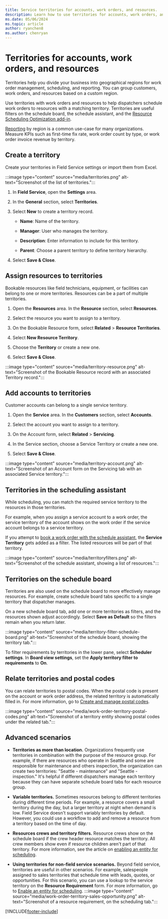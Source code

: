 ```yaml
---
title: Service territories for accounts, work orders, and resources.
description: Learn how to use territories for accounts, work orders, and scheduling in Dynamics 365 Field Service.
ms.date: 05/06/2024
ms.topic: article
author: ryanchen8
ms.author: chenryan
---
```

# Territories for accounts, work orders, and resources

Territories help you divide your business into geographical regions for work order management, scheduling, and reporting. You can group customers, work orders, and resources based on a custom region.

Use territories with work orders and resources to help dispatchers schedule work orders to resources with a matching territory. Territories are useful filters on the schedule board, the schedule assistant, and the [Resource Scheduling Optimization add-in](rso-overview.md).

[Reporting](reports.md) by region is a common use-case for many organizations. Measure KPIs such as first-time fix rate, work order count by type, or work order invoice revenue by territory.

## Create a territory

Create your territories in Field Service settings or import them from Excel.

:::image type="content" source="media/territories.png" alt-text="Screenshot of the list of territories.":::
  
1. In **Field Service**, open the **Settings** area.

1. In the **General** section, select **Territories**.
  
1. Select **New** to create a territory record.

   - **Name**: Name of the territory.  
  
   - **Manager**: User who manages the territory.
  
   - **Description**: Enter information to include for this territory.

   - **Parent**: Choose a parent territory to define territory hierarchy.
  
1. Select **Save & Close**.  

## Assign resources to territories

Bookable resources like field technicians, equipment, or facilities can belong to one or more territories. Resources can be a part of multiple territories.
  
1. Open the **Resources** area. In the **Resource** section, select **Resources**.

1. Select the resource you want to assign to a territory.
  
1. On the Bookable Resource form, select **Related** > **Resource Territories**.

1. Select **New Resource Territory**.

1. Choose the **Territory** or create a new one.  

1. Select **Save & Close**.

:::image type="content" source="media/territory-resource.png" alt-text="Screenshot of the Bookable Resource record with an associated Territory record.":::

## Add accounts to territories

Customer accounts can belong to a single service territory.

1. Open the **Service** area. In the **Customers** section, select **Accounts**.

1. Select the account you want to assign to a territory.
  
1. On the Account form, select **Related** > **Servicing**.

1. In the Service section, choose a Service Territory or create a new one.

1. Select **Save & Close**.

:::image type="content" source="media/territory-account.png" alt-text="Screenshot of an Account form on the Servicing tab with an associated Service territory.":::

## Territories in the scheduling assistant

While scheduling, you can match the required service territory to the resources in those territories.

For example, when you assign a service account to a work order, the service territory of the account shows on the work order if the service account belongs to a service territory.

If you attempt to [book a work order with the schedule assistant](schedule-assistant.md), the **Service Territory** gets added as a filter. The listed resources will be part of that territory.

:::image type="content" source="media/territoryfilters.png" alt-text="Screenshot of the schedule assistant, showing a list of resources.":::

## Territories on the schedule board

Territories are also used on the schedule board to more effectively manage resources. For example, create schedule board tabs specific to a single territory that dispatcher manages.

On a new schedule board tab, add one or more territories as filters, and the resources shown adjust accordingly. Select **Save as Default** so the filters remain when you return later.

:::image type="content" source="media/territory-filter-schedule-board.png" alt-text="Screenshot of the schedule board, showing the territory tab.":::

To filter requirements by territories in the lower pane, select **Scheduler settings**. In **Board view settings**, set the **Apply territory filter to requirements** to **On**.

## Relate territories and postal codes

You can relate territories to postal codes. When the postal code is present on the account or work order address, the related territory is automatically filled in. For more information, go to [Create and manage postal codes](set-up-postal-codes.md).

:::image type="content" source="media/work-order-territory-postal-codes.png" alt-text="Screenshot of a territory entity showing postal codes under the related tab.":::

## Advanced scenarios

- **Territories as more than location.** Organizations frequently use territories in combination with the purpose of the resource group. For example, if there are resources who operate in Seattle and some are responsible for maintenance and others inspection, the organization can create two territories: "Seattle - maintenance" and "Seattle - inspection." It's helpful if different dispatchers manage each territory because they can have separate schedule board tabs for each resource group.

- **Variable territories.** Sometimes resources belong to different territories during different time periods. For example, a resource covers a small territory during the day, but a larger territory at night when demand is low. Field Service doesn't support variably territories by default. However, you could use a workflow to add and remove a resource from a territory based on the time of day.

- **Resources crews and territory filters.** Resource crews show on the schedule board if the crew header resource matches the territory. All crew members show even if resource children aren't part of that territory. For more information, see the article on [enabling an entity for scheduling](resource-crews.md).

- **Using territories for non-field service scenarios.** Beyond field service, territories are useful in other scenarios. For example, salespeople assigned to sales territories that schedule time with leads, quotes, or opportunities. For this scenario, you can use a lookup to the service territory on the **Resource Requirement** form. For more information, go to [Enable an entity for scheduling](schedule-new-entity.md).
   :::image type="content" source="media/work-order-territory-sales-opportunity.png" alt-text="Screenshot of a resource requirement, on the scheduling tab.":::

[!INCLUDE[footer-include](../includes/footer-banner.md)]
